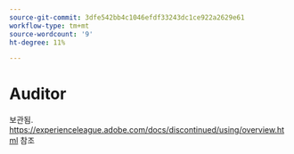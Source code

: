 ```yaml
---
source-git-commit: 3dfe542bb4c1046efdf33243dc1ce922a2629e61
workflow-type: tm+mt
source-wordcount: '9'
ht-degree: 11%

---
```

# Auditor

보관됨. https://experienceleague.adobe.com/docs/discontinued/using/overview.html 참조